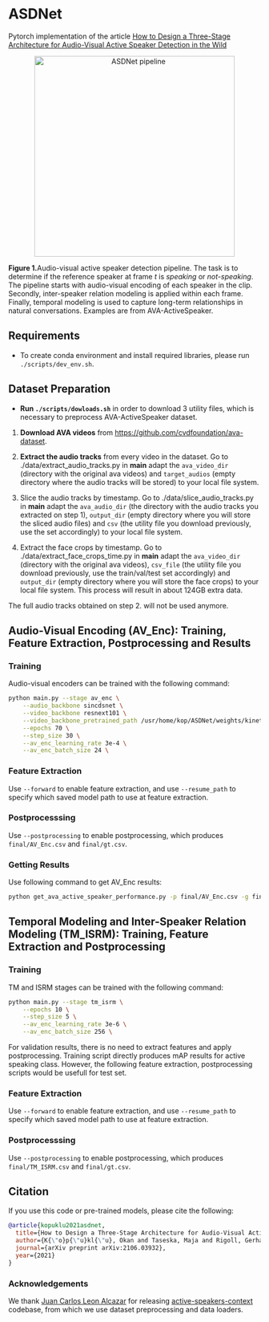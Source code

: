 # ASDNet

Pytorch implementation of the article [How to Design a Three-Stage Architecture for Audio-Visual Active Speaker Detection in the Wild](https://arxiv.org/pdf/2106.03932.pdf) 

<p
   align="center">
  <img src="https://github.com/okankop/ASDNet/blob/main/visuals/AV-ASD-Pipeline.jpg" align="middle" width="400" title="ASDNet pipeline" />
  <figcaption><b>Figure 1.</b>Audio-visual active speaker detection pipeline. The task is to determine if the reference speaker at frame <i>t</i> is <i>speaking</i> or <i>not-speaking</i>. The pipeline starts with audio-visual encoding of each speaker in the clip. Secondly, inter-speaker relation modeling is applied within each frame. Finally, temporal modeling is used to capture long-term relationships in natural conversations. Examples are from AVA-ActiveSpeaker.</figcaption>
</p>


## Requirements

* To create conda environment and install required libraries, please run `./scripts/dev_env.sh`.

## Dataset Preparation

* **Run `./scripts/dowloads.sh`** in order to download 3 utility files, which is necessary to preprocess AVA-ActiveSpeaker dataset.

1. **Download AVA videos** from https://github.com/cvdfoundation/ava-dataset.

2. **Extract the audio tracks** from every video in the dataset. Go to ./data/extract_audio_tracks.py in  __main__ adapt the `ava_video_dir` (directory with the original ava videos) and `target_audios` (empty directory where the audio tracks will be stored) to your local file system.

3. Slice the audio tracks by timestamp. Go to ./data/slice_audio_tracks.py in  __main__ adapt the `ava_audio_dir` (the directory with the audio tracks you extracted on step 1), `output_dir` (empty directory where you will store the sliced audio files) and  `csv` (the utility file you download previously, use the set accordingly) to your local file system.

4. Extract the face crops by timestamp. Go to ./data/extract_face_crops_time.py in  __main__ adapt the `ava_video_dir` (directory with the original ava videos), `csv_file` (the utility file you download previously, use the train/val/test set accordingly) and  `output_dir` (empty directory where you will store the face crops) to your local file system. This process will result in about 124GB extra data.

The full audio tracks obtained on step 2. will not be used anymore.


## Audio-Visual Encoding (AV_Enc): Training, Feature Extraction, Postprocessing and Results

### Training
Audio-visual encoders can be trained with the following command:
```bash
python main.py --stage av_enc \
	--audio_backbone sincdsnet \
	--video_backbone resnext101 \
	--video_backbone_pretrained_path /usr/home/kop/ASDNet/weights/kinetics_resnext_101_RGB_16_best.pth \
	--epochs 70 \
	--step_size 30 \
	--av_enc_learning_rate 3e-4 \
	--av_enc_batch_size 24 \
```

### Feature Extraction
Use `--forward` to enable feature extraction, and use `--resume_path` to specify which saved model path to use at feature extraction.

### Postprocesssing
Use `--postprocessing` to enable postprocessing, which produces `final/AV_Enc.csv` and `final/gt.csv`. 

### Getting Results
Use following command to get AV_Enc results:
```bash
python get_ava_active_speaker_performance.py -p final/AV_Enc.csv -g final/gt.csv
```



## Temporal Modeling and Inter-Speaker Relation Modeling (TM_ISRM): Training, Feature Extraction and Postprocessing

### Training
TM and ISRM stages can be trained with the following command:
```bash
python main.py --stage tm_isrm \
	--epochs 10 \
	--step_size 5 \
	--av_enc_learning_rate 3e-6 \
	--av_enc_batch_size 256 \
```

For validation results, there is no need to extract features and apply postprocessing. Training script directly produces mAP results for active speaking class. However, the following feature extraction, postprocessing scripts would be usefull for test set.

### Feature Extraction
Use `--forward` to enable feature extraction, and use `--resume_path` to specify which saved model path to use at feature extraction.

### Postprocesssing
Use `--postprocessing` to enable postprocessing, which produces `final/TM_ISRM.csv` and `final/gt.csv`. 


## Citation
If you use this code or pre-trained models, please cite the following:

```bibtex
@article{kopuklu2021asdnet,
  title={How to Design a Three-Stage Architecture for Audio-Visual Active Speaker Detection in the Wild},
  author={K{\"o}p{\"u}kl{\"u}, Okan and Taseska, Maja and Rigoll, Gerhard},
  journal={arXiv preprint arXiv:2106.03932},
  year={2021}
}
```


### Acknowledgements
We thank [Juan Carlos Leon Alcazar](https://github.com/fuankarion) for releasing [active-speakers-context](https://github.com/fuankarion/active-speakers-context) codebase, from which we use dataset preprocessing and data loaders. 